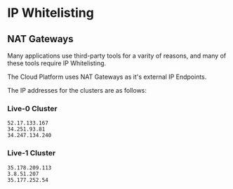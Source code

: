 # IP Whitelisting

## NAT Gateways

Many applications use third-party tools for a varity of reasons, and many of these tools require IP Whitelisting.

The Cloud Platform uses NAT Gateways as it's external IP Endpoints.

The IP addresses for the clusters are as follows:

### Live-0 Cluster
```
52.17.133.167
34.251.93.81
34.247.134.240
```

### Live-1 Cluster
```
35.178.209.113
3.8.51.207
35.177.252.54
```
